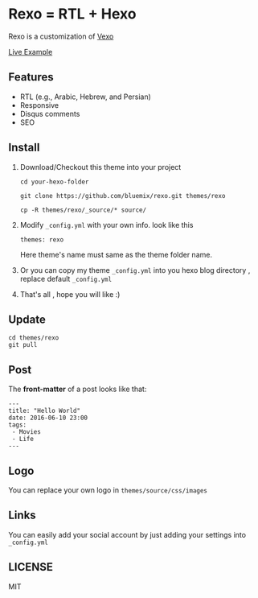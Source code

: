 # Rexo = RTL + Hexo 

Rexo is a customization of [Vexo](https://github.com/yanm1ng/hexo-theme-vexo)

[Live Example](https://bluemix.github.io/)

## Features

* RTL (e.g., Arabic, Hebrew, and Persian)
* Responsive
* Disqus comments
* SEO

## Install

1. Download/Checkout this theme into your project

   ```
   cd your-hexo-folder

   git clone https://github.com/bluemix/rexo.git themes/rexo

   cp -R themes/rexo/_source/* source/
   ```

2. Modify `_config.yml` with your own info. look like this

   ```
   themes: rexo
   ```

   Here theme's name must same as the theme folder name.

3. Or you can copy my theme `_config.yml` into you hexo blog directory , replace default `_config.yml`

4. That's all , hope you will like :)

## Update

```
cd themes/rexo
git pull
```

## Post

The **front-matter** of a post looks like that:

```
---
title: "Hello World"
date: 2016-06-10 23:00
tags:
 - Movies
 - Life
---
```

## Logo
You can replace your own logo in `themes/source/css/images` 

## Links

You can easily add your social account by just adding your settings into `_config.yml`



## LICENSE
MIT